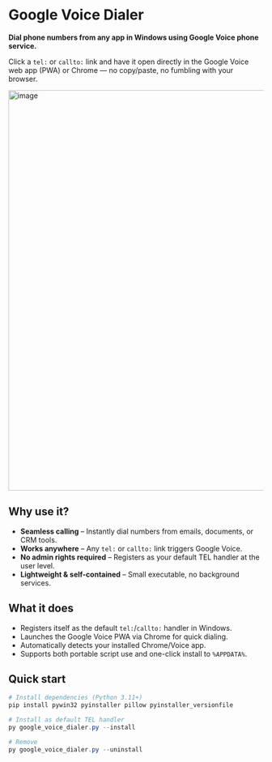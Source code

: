 # Google Voice Dialer

**Dial phone numbers from any app in Windows using Google Voice phone service.**

Click a `tel:` or `callto:` link and have it open directly in the Google Voice web app (PWA) or Chrome — no copy/paste, no fumbling with your browser.

<img width="1338" height="791" alt="image" src="https://github.com/user-attachments/assets/71faae3b-1ab1-4ca9-8a42-34890e05ab56" />

## Why use it?

- **Seamless calling** – Instantly dial numbers from emails, documents, or CRM tools.
- **Works anywhere** – Any `tel:` or `callto:` link triggers Google Voice.
- **No admin rights required** – Registers as your default TEL handler at the user level.
- **Lightweight & self-contained** – Small executable, no background services.

## What it does

- Registers itself as the default `tel:`/`callto:` handler in Windows.
- Launches the Google Voice PWA via Chrome for quick dialing.
- Automatically detects your installed Chrome/Voice app.
- Supports both portable script use and one-click install to `%APPDATA%`.


## Quick start

```powershell
# Install dependencies (Python 3.11+)
pip install pywin32 pyinstaller pillow pyinstaller_versionfile

# Install as default TEL handler
py google_voice_dialer.py --install

# Remove
py google_voice_dialer.py --uninstall
